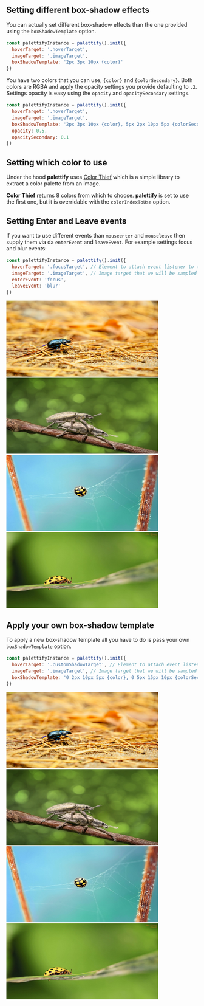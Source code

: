## Setting different box-shadow effects

You can actually set different box-shadow effects than the one provided using the `boxShadowTemplate` option.
```js
const palettifyInstance = palettify().init({
  hoverTarget: '.hoverTarget', 
  imageTarget: '.imageTarget', 
  boxShadowTemplate: '2px 3px 10px {color}'
})
```
You have two colors that you can use, `{color}` and `{colorSecondary}`. Both colors are RGBA and apply the opacity settings you provide defaulting to `.2`.
Settings opacity is easy using the `opacity` and `opacitySecondary` settings.

```js
const palettifyInstance = palettify().init({
  hoverTarget: '.hoverTarget', 
  imageTarget: '.imageTarget', 
  boxShadowTemplate: '2px 3px 10px {color}, 5px 2px 10px 5px {colorSecondary}',
  opacity: 0.5,
  opacitySecondary: 0.1
})
```

## Setting which color to use

Under the hood **palettify** uses [Color Thief](http://lokeshdhakar.com/projects/color-thief/) which is a simple library to extract a color palette from an image.

**Color Thief** returns 8 colors from which to choose. **palettify** is set to use the first one, but it is overridable with the `colorIndexToUse` option.

## Setting Enter and Leave events

If you want to use different events than `mouseenter` and `mouseleave` then supply them via da `enterEvent` and `leaveEvent`.
For example settings focus and blur events:

```js
const palettifyInstance = palettify().init({
  hoverTarget: '.focusTarget', // Element to attach event listener to (mouseenter bt default).
  imageTarget: '.imageTarget', // Image target that we will be sampled for colors.
  enterEvent: 'focus',
  leaveEvent: 'blur'
})
```

  <div class="image-list">
    <div class="hoverTarget focusTarget">
      <img class="imageTarget" width="400" height="200" src="images/0.jpg" alt="abstract0">
    </div>
    <div class="hoverTarget focusTarget">
      <img class="imageTarget" width="400" height="200" src="images/1.jpg" alt="abstract1">
    </div>
    <div class="hoverTarget focusTarget">
      <img class="imageTarget" width="400" height="200" src="images/2.jpg" alt="abstract2">
    </div>
    <div class="hoverTarget focusTarget">
      <img class="imageTarget" width="400" height="200" src="images/3.jpg" alt="abstract3">
    </div>
  </div>  
  
## Apply your own box-shadow template
  To apply a new box-shadow template all you have to do is pass your own `boxShadowTemplate` option.
  
  ```js
  const palettifyInstance = palettify().init({
    hoverTarget: '.customShadowTarget', // Element to attach event listener to (mouseenter bt default).
    imageTarget: '.imageTarget', // Image target that we will be sampled for colors.
    boxShadowTemplate: '0 2px 10px 5px {color}, 0 5px 15px 10px {colorSecondary}'
  })
  ```
  
   <div class="image-list">
      <div class="hoverTarget customShadowTarget">
        <img class="imageTarget" width="400" height="200" src="images/0.jpg" alt="abstract0">
      </div>
      <div class="hoverTarget customShadowTarget">
        <img class="imageTarget" width="400" height="200" src="images/1.jpg" alt="abstract1">
      </div>
      <div class="hoverTarget customShadowTarget">
        <img class="imageTarget" width="400" height="200" src="images/2.jpg" alt="abstract2">
      </div>
      <div class="hoverTarget customShadowTarget">
        <img class="imageTarget" width="400" height="200" src="images/3.jpg" alt="abstract3">
      </div>
    </div>  
  
<script>
  imagesLoaded('.imageTarget', function () {
    window.palettify = palettify().init({
        hoverTarget: '.focusTarget',
        imageTarget: '.imageTarget',
        enterEvent: 'mousedown',
        leaveEvent: 'mouseup'
      })
      
    window.palettify = palettify().init({
        hoverTarget: '.customShadowTarget',
        imageTarget: '.imageTarget',
        opacity: 0.5,
        boxShadowTemplate: '0 2px 10px 5px {color}, 0 5px 15px 10px {colorSecondary}'
    })
  })
</script>
